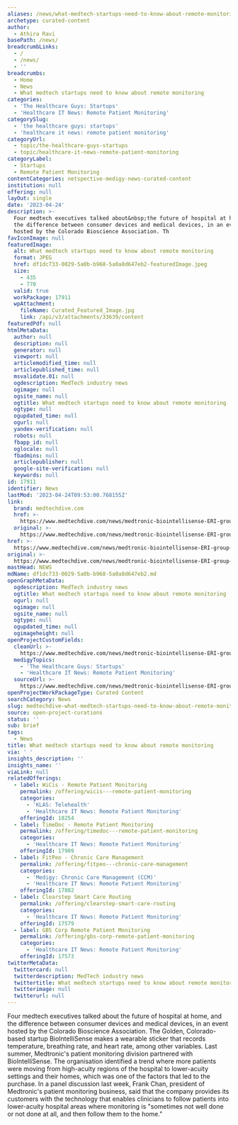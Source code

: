 ```yaml
---
aliases: /news/what-medtech-startups-need-to-know-about-remote-monitoring
archetype: curated-content
author:
  - Athira Ravi
basePath: /news/
breadcrumbLinks:
  - /
  - /news/
  - ''
breadcrumbs:
  - Home
  - News
  - What medtech startups need to know about remote monitoring
categories:
  - 'The Healthcare Guys: Startups'
  - 'Healthcare IT News: Remote Patient Monitoring'
categorySlug:
  - 'the healthcare guys: startups'
  - 'healthcare it news: remote patient monitoring'
categoryUrl:
  - topic/the-healthcare-guys-startups
  - topic/healthcare-it-news-remote-patient-monitoring
categoryLabel:
  - Startups
  - Remote Patient Monitoring
contentCategories: netspective-medigy-news-curated-content
institution: null
offering: null
layOut: single
date: '2023-04-24'
description: >-
  Four medtech executives talked about&nbsp;the future of hospital at home, and
  the difference between consumer devices and medical devices, in an event
  hosted by the Colorado Bioscience Association. Th
favIconImage: null
featuredImage:
  alt: What medtech startups need to know about remote monitoring
  format: JPEG
  href: df1dc733-0029-5a0b-b968-5a0a8d647eb2-featuredImage.jpeg
  size:
    - 435
    - 770
  valid: true
  workPackage: 17911
  wpAttachment:
    fileName: Curated_Featured_Image.jpg
    link: /api/v3/attachments/33639/content
featuredPdf: null
htmlMetaData:
  author: null
  description: null
  generator: null
  viewport: null
  articlemodified_time: null
  articlepublished_time: null
  msvalidate.01: null
  ogdescription: MedTech industry news
  ogimage: null
  ogsite_name: null
  ogtitle: What medtech startups need to know about remote monitoring
  ogtype: null
  ogupdated_time: null
  ogurl: null
  yandex-verification: null
  robots: null
  fbapp_id: null
  oglocale: null
  fbadmins: null
  articlepublisher: null
  google-site-verification: null
  keywords: null
id: 17911
identifier: News
lastMod: '2023-04-24T09:53:00.768155Z'
link:
  brand: medtechdive.com
  href: >-
    https://www.medtechdive.com/news/medtronic-biointellisense-ERI-group-remote-monitoring/647880/
  original: >-
    https://www.medtechdive.com/news/medtronic-biointellisense-ERI-group-remote-monitoring/647880/
href: >-
  https://www.medtechdive.com/news/medtronic-biointellisense-ERI-group-remote-monitoring/647880/
original: >-
  https://www.medtechdive.com/news/medtronic-biointellisense-ERI-group-remote-monitoring/647880/
mastHead: NEWS
mdName: df1dc733-0029-5a0b-b968-5a0a8d647eb2.md
openGraphMetaData:
  ogdescription: MedTech industry news
  ogtitle: What medtech startups need to know about remote monitoring
  ogurl: null
  ogimage: null
  ogsite_name: null
  ogtype: null
  ogupdated_time: null
  ogimageheight: null
openProjectCustomFields:
  cleanUrl: >-
    https://www.medtechdive.com/news/medtronic-biointellisense-ERI-group-remote-monitoring/647880/
  medigyTopics:
    - 'The Healthcare Guys: Startups'
    - 'Healthcare IT News: Remote Patient Monitoring'
  sourceUrl: >-
    https://www.medtechdive.com/news/medtronic-biointellisense-ERI-group-remote-monitoring/647880/
openProjectWorkPackageType: Curated Content
searchCategory: News
slug: medtechdive-what-medtech-startups-need-to-know-about-remote-monitoring
source: open-project-curations
status: ''
sub: brief
tags:
  - News
title: What medtech startups need to know about remote monitoring
via: ' '
insights_description: ''
insights_name: ''
viaLink: null
relatedOfferings:
  - label: WiCis - Remote Patient Monitoring
    permalink: /offering/wicis---remote-patient-monitoring
    categories:
      - 'KLAS: Telehealth'
      - 'Healthcare IT News: Remote Patient Monitoring'
    offeringId: 18254
  - label: TimeDoc - Remote Patient Monitoring
    permalink: /offering/timedoc---remote-patient-monitoring
    categories:
      - 'Healthcare IT News: Remote Patient Monitoring'
    offeringId: 17909
  - label: FitPeo - Chronic Care Management
    permalink: /offering/fitpeo---chronic-care-management
    categories:
      - 'Medigy: Chronic Care Management (CCM)'
      - 'Healthcare IT News: Remote Patient Monitoring'
    offeringId: 17882
  - label: Clearstep Smart Care Routing
    permalink: /offering/clearstep-smart-care-routing
    categories:
      - 'Healthcare IT News: Remote Patient Monitoring'
    offeringId: 17579
  - label: GBS Corp Remote Patient Monitoring
    permalink: /offering/gbs-corp-remote-patient-monitoring
    categories:
      - 'Healthcare IT News: Remote Patient Monitoring'
    offeringId: 17573
twitterMetaData:
  twittercard: null
  twitterdescription: MedTech industry news
  twittertitle: What medtech startups need to know about remote monitoring
  twitterimage: null
  twitterurl: null
---
```

<p>Four medtech executives talked about&nbsp;the future of hospital at home, and the difference between consumer devices and medical devices, in an event hosted by the Colorado Bioscience Association. The Golden, Colorado-based startup BioIntelliSense makes a wearable sticker that records temperature, breathing rate, and heart rate, among other variables. Last summer, Medtronic's patient monitoring division partnered with BioIntelliSense. The organisation identified a trend where more patients were moving from high-acuity regions of the hospital to lower-acuity settings and their homes, which was one of the factors that led to the purchase. In a panel discussion last week, Frank Chan, president of Medtronic's patient monitoring business, said that the company provides its customers with the technology that enables clinicians to follow patients into lower-acuity hospital areas where monitoring is "sometimes not well done or not done at all, and then follow them to the home."</p>